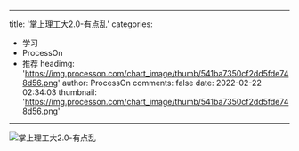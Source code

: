 
---
title: '掌上理工大2.0-有点乱'
categories: 
 - 学习
 - ProcessOn
 - 推荐
headimg: 'https://img.processon.com/chart_image/thumb/541ba7350cf2dd5fde748d56.png'
author: ProcessOn
comments: false
date: 2022-02-22 02:34:03
thumbnail: 'https://img.processon.com/chart_image/thumb/541ba7350cf2dd5fde748d56.png'
---

<div>   
<img class="thumb" alt="掌上理工大2.0-有点乱" src="https://img.processon.com/chart_image/thumb/541ba7350cf2dd5fde748d56.png" referrerpolicy="no-referrer">
<p></p>  
</div>
            